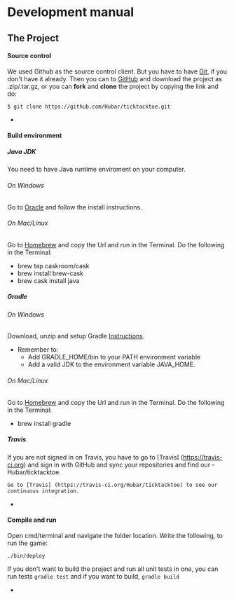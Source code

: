 # Development manual

## The Project

#### Source control
We used Github as the source control client. But you have to have [Git](http://git-scm.com), if you don't have it already. Then you can to [GitHub](https://github.com/Hubar/ticktacktoe) and download the project as .zip/.tar.gz, or you can **fork** and **clone** the project by copying the link and do: 

	$ git clone https://github.com/Hubar/ticktacktoe.git 
-
####  Build environment

##### Java JDK
You need to have Java runtime enviroment on your computer. 

###### On Windows
Go to [Oracle](http://www.oracle.com/technetwork/java/javase/downloads/jdk8-downloads-2133151.html) and follow the install instructions. 

###### On Mac/Linux 
Go to [Homebrew](http://brew.sh) and copy the Url and run in the Terminal. Do the following in the Terminal:

 - brew tap caskroom/cask
 - brew install brew-cask
 - brew cask install java

##### Gradle

###### On Windows
Download, unzip and setup Gradle [Instructions]( https://docs.gradle.org/current/userguide/installation.html "Follow these instructions"). 
   
- Remember to:
    - Add GRADLE_HOME/bin to your PATH environment variable
    - Add a valid JDK to the environment variable JAVA_HOME.

###### On Mac/Linux 
Go to [Homebrew](http://brew.sh) and copy the Url and run in the Terminal. Do the following in the Terminal:

- brew install gradle

##### Travis
If you are not signed in on Travis, you have to go to [Travis] (https://travis-ci.org) and sign in with GitHub and sync your repositories and find our - Hubar/ticktacktoe.

	Go to [Travis] (https://travis-ci.org/Hubar/ticktacktoe) to see our continuous integration. 

-
#### Compile and run
Open cmd/terminal and navigate the folder location. Write the following, to run the game:

	./bin/deploy

If you don't want to build the project and run all unit tests in one, you can run tests ```gradle test``` and if you want to build, ```gradle build```

-
